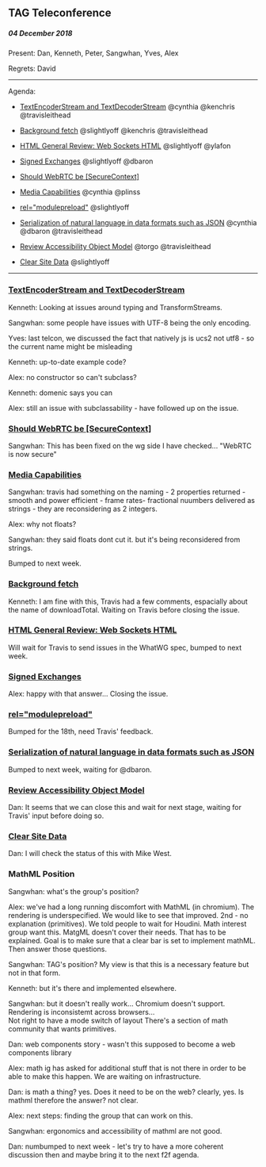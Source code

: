 ﻿## TAG Teleconference
##### 04 December 2018

Present: Dan, Kenneth, Peter, Sangwhan, Yves, Alex

Regrets: David

---

Agenda:
* [TextEncoderStream and TextDecoderStream](https://github.com/w3ctag/design-reviews/issues/282)
@cynthia
@kenchris
@travisleithead

* [Background fetch](https://github.com/w3ctag/design-reviews/issues/279)
@slightlyoff
@kenchris
@travisleithead

* [HTML General Review: Web Sockets HTML](https://github.com/w3ctag/design-reviews/issues/268)
@slightlyoff
@ylafon

* [Signed Exchanges](https://github.com/w3ctag/design-reviews/issues/235)
@slightlyoff
@dbaron

* [Should WebRTC be [SecureContext]](https://github.com/w3ctag/design-reviews/issues/228)

* [Media Capabilities](https://github.com/w3ctag/design-reviews/issues/218)
@cynthia
@plinss

* [<link> rel="modulepreload"](https://github.com/w3ctag/design-reviews/issues/213)
@slightlyoff

* [Serialization of natural language in data formats such as JSON](https://github.com/w3ctag/design-reviews/issues/178)
@cynthia
@dbaron
@travisleithead

* [Review Accessibility Object Model](https://github.com/w3ctag/design-reviews/issues/134)
@torgo
@travisleithead

* [Clear Site Data](https://github.com/w3ctag/design-reviews/issues/62)
@slightlyoff

---

### [TextEncoderStream and TextDecoderStream](https://github.com/w3ctag/design-reviews/issues/282)

Kenneth: Looking at issues around typing and TransformStreams.

Sangwhan: some people have issues with UTF-8 being the only encoding.

Yves: last telcon, we discussed the fact that natively js is ucs2 not utf8 - so the current name might be misleading

Kenneth: up-to-date example code?

Alex: no constructor so can't subclass?

Kenneth: domenic says you can

Alex: still an issue with subclassability - have followed up on the issue.

### [Should WebRTC be [SecureContext]](https://github.com/w3ctag/design-reviews/issues/228)

Sangwhan: This has been fixed on the wg side I have checked... "WebRTC is now secure"

### [Media Capabilities](https://github.com/w3ctag/design-reviews/issues/218)

Sangwhan: travis had something on the naming - 2 properties returned - smooth and power efficient  - frame rates- fractional nuumbers delivered as strings - they are reconsidering as 2 integers.

Alex: why not floats?

Sangwhan: they said floats dont cut it. but it's being reconsidered from strings.

Bumped to next week.

### [Background fetch](https://github.com/w3ctag/design-reviews/issues/279)

Kenneth: I am fine with this, Travis had a few comments, espacially about the name of downloadTotal.
Waiting on Travis before closing the issue.

### [HTML General Review: Web Sockets HTML](https://github.com/w3ctag/design-reviews/issues/268)

Will wait for Travis to send issues in the WhatWG spec, bumped to next week.

### [Signed Exchanges](https://github.com/w3ctag/design-reviews/issues/235)

Alex: happy with that answer... 
Closing the issue.

### [<link> rel="modulepreload"](https://github.com/w3ctag/design-reviews/issues/213)

Bumped for the 18th, need Travis' feedback.

### [Serialization of natural language in data formats such as JSON](https://github.com/w3ctag/design-reviews/issues/178)

Bumped to next week, waiting for @dbaron.

### [Review Accessibility Object Model](https://github.com/w3ctag/design-reviews/issues/134)

Dan: It seems that we can close this and wait for next stage, waiting for Travis' input before doing so.

### [Clear Site Data](https://github.com/w3ctag/design-reviews/issues/62)

Dan: I will check the status of this with Mike West.

### MathML Position

Sangwhan: what's the group's position?

Alex: we've had a long running discomfort with MathML (in chromium). The rendering is underspecified. We would like to see that improved. 2nd - no explanation (primitives). We told people to wait for Houdini.  Math interest group want this. MatgML doesn't cover their needs. That has to be explained. Goal is to make sure that a clear bar is set to implement mathML. Then answer those questions.

Sangwhan: TAG's position?  My view is that this is a necessary feature but not in that form.

Kenneth: but it's there and implemented elsewhere.

Sangwhan: but it doesn't really work... Chromium doesn't support. Rendering is inconsistemt across browsers...      
  Not right to have a mode switch of layout There's a section of math community that wants primitives.

Dan: web components story - wasn't this supposed to become a web components library

Alex: math ig has asked for additional stuff that is not there in order to be able to make this happen. We are waiting on infrastructure.

Dan: is math a thing? yes. Does it need to be on the web? clearly, yes. Is mathml therefore the answer? not clear.

Alex: next steps: finding the group that can work on this.

Sangwhan: ergonomics and accessibility of mathml are not good.

Dan: numbumped to next week - let's try to have a more coherent discussion then and maybe bring it to the next f2f agenda.




